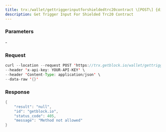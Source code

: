 ```yaml
---
title: trx:/wallet/gettriggerinputforshieldedtrc20contract \[POST\] {disallowed}
description: Get Trigger Input For Shielded Trc20 Contract
---
```


### Parameters


\-

### Request

``` java
curl --location --request POST 'https://trx.getblock.io/wallet/gettriggerinputforshieldedtrc20contract' \
--header 'x-api-key: YOUR-API-KEY' \
--header 'Content-Type: application/json' \
--data-raw '{}'
```

###  Response

``` java
{
    "result": "null",
    "id": "getblock.io",
    "status_code": 405,
    "message": "Method not allowed"
}
```

